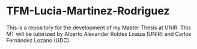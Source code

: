 # TFM-Lucia-Martinez-Rodriguez
This is a repository for the development of my Master Thesis at UNIR. This MT will be tutorized by Alberto Alexander Robles Loaiza (UNIR) and Carlos Fernández Lozano (UDC).
